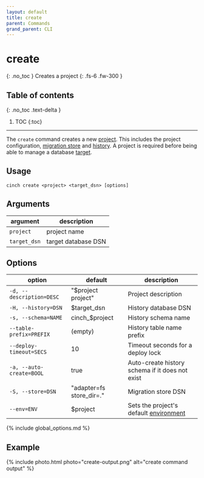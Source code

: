 ```yaml
---
layout: default
title: create
parent: Commands
grand_parent: CLI
---
```


# create
{: .no_toc }
Creates a project
{: .fs-6 .fw-300 }

## Table of contents
{: .no_toc .text-delta }

1. TOC
{:toc}
----

The `create` command creates a new [project](/concepts/project.html). This includes the project configuration, 
[migration store](/concepts/migration-store.html) and [history](/concepts/history.html). A project is required before 
being able to manage a database [target](/concepts/target.html).

## Usage
```text
cinch create <project> <target_dsn> [options]
```
## Arguments

| argument     | description         |
|--------------|---------------------|
| `project`    | project name        |
| `target_dsn` | target database DSN |

## Options

| option                   | default                  | description                                                          |
|--------------------------|--------------------------|----------------------------------------------------------------------|
| `-d, --description=DESC` | "$project project"       | Project description                                                  |
| `-H, --history=DSN`      | $target_dsn              | History database DSN                                                 |
| `-s, --schema=NAME`      | cinch_$project           | History schema name                                                  |
| `--table-prefix=PREFIX`  | (empty)                  | History table name prefix                                            |
| `--deploy-timeout=SECS`  | 10                       | Timeout seconds for a deploy lock                                    |
| `-a, --auto-create=BOOL` | true                     | Auto-create history schema if it does not exist                      |
| `-S, --store=DSN`        | "adapter=fs store_dir=." | Migration store DSN                                                  |
| `--env=ENV`              | $project                 | Sets the project's default [environment](/concepts/environment.html) |
{% include global_options.md %}

## Example

{% include photo.html photo="create-output.png" alt="create command output" %}